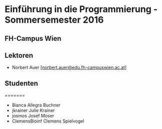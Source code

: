 # Einführung in die Programmierung - Sommersemester 2016
## FH-Campus Wien 

## Lektoren
+ Norbert Auer [norbert.auer@edu.fh-campuswien.ac.at]

## Studenten
=======
+ Bianca Allegra Buchner 
+ jkrainer Julie Krainer
+ josmos Josef Moser
+ ClemensBioinf Clemens Spielvogel

